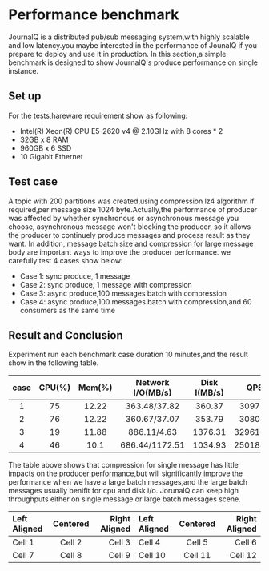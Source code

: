 # Performance benchmark
  JournalQ is a distributed pub/sub messaging system,with highly scalable and low latency.you maybe interested in the performance of JounalQ if you prepare to deploy and use it in production. In this section,a simple benchmark is designed to show JournalQ's produce performance on single instance.


## Set up
For the tests,hareware requirement show as following:

* Intel(R) Xeon(R) CPU E5-2620 v4 @ 2.10GHz with 8 cores * 2
* 32GB x 8 RAM
* 960GB x 6 SSD  
* 10 Gigabit Ethernet


## Test case

A topic with 200 partitions was created,using compression lz4 algorithm if required,per message size 1024 byte.Actually,the performance of producer was affected by whether synchronous or asynchronous message you choose, asynchronous message won't blocking the producer, so it allows the producer to continuely produce messages and process result as they want. In addition, message batch size and compression for large message body are important ways to improve the producer performance. we carefully test 4 cases show below:

* Case 1: sync produce, 1 message
* Case 2: sync produce, 1 message with compression
* Case 3: async produce,100 messages batch with compression
* Case 4: async produce,100 messages batch with compression,and 60 consumers as the same time  


## Result and Conclusion
Experiment run each benchmark case duration 10 minutes,and the result show in the following table.

| case | CPU(%) |Mem(%)| Network I/O(MB/s) | Disk I(MB/s)|QPS|
| :----:| :----: |:----:|:----:|:----:|:----:|
|1 | 75 |12.22 |363.48/37.82|360.37 |309763|  
|2 | 76 |12.22 |360.67/37.07|353.79 |308037|   
|3 | 19 |11.88 |886.11/4.63 |1376.31|32961776|
|4 | 46 |10.1|686.44/1172.51|1034.93|25018477|

The table above shows that compression for single message has little impacts on the producer performance,but will significantly improve the performance when we have a large batch messages,and the large batch messages usually benifit for cpu and disk i/o. JorunalQ can keep high throughputs either on single message or large batch messages scene.

| Left Aligned | Centered | Right Aligned | Left Aligned | Centered | Right Aligned |
| :----------- | :------: | ------------: | :----------- | :------: | ------------: |
| Cell 1       | Cell 2   | Cell 3        | Cell 4       | Cell 5   | Cell 6        |
| Cell 7       | Cell 8   | Cell 9        | Cell 10      | Cell 11  | Cell 12       |
